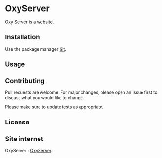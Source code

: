 # OxyServer
Oxy Server is a website.

## Installation
Use the package manager [Git](https://github.com/Doctrix/OxyServer.git).

## Usage

## Contributing
Pull requests are welcome.
For major changes, please open an issue first to discuss what you would like to change.

Please make sure to update tests as appropriate.

## License

## Site internet
OxyServer : [OxyServer](https://serveur.oxygames.fr).
